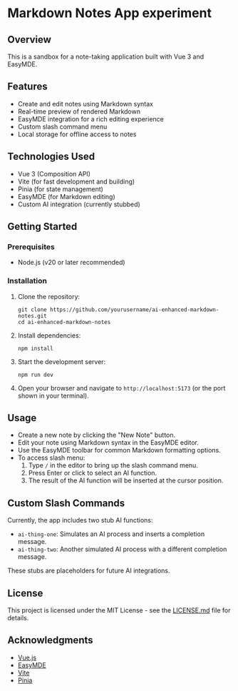 # Markdown Notes App experiment

## Overview

This is a sandbox for a note-taking application built with Vue 3 and EasyMDE.

## Features

- Create and edit notes using Markdown syntax
- Real-time preview of rendered Markdown
- EasyMDE integration for a rich editing experience
- Custom slash command menu
- Local storage for offline access to notes

## Technologies Used

- Vue 3 (Composition API)
- Vite (for fast development and building)
- Pinia (for state management)
- EasyMDE (for Markdown editing)
- Custom AI integration (currently stubbed)

## Getting Started

### Prerequisites

- Node.js (v20 or later recommended)

### Installation

1. Clone the repository:
   ```
   git clone https://github.com/yourusername/ai-enhanced-markdown-notes.git
   cd ai-enhanced-markdown-notes
   ```

2. Install dependencies:
   ```
   npm install
   ```

3. Start the development server:
   ```
   npm run dev
   ```

4. Open your browser and navigate to `http://localhost:5173` (or the port shown in your terminal).

## Usage

- Create a new note by clicking the "New Note" button.
- Edit your note using Markdown syntax in the EasyMDE editor.
- Use the EasyMDE toolbar for common Markdown formatting options.
- To access slash menu:
   1. Type `/` in the editor to bring up the slash command menu.
   2. Press Enter or click to select an AI function.
   3. The result of the AI function will be inserted at the cursor position.

## Custom Slash Commands

Currently, the app includes two stub AI functions:
- `ai-thing-one`: Simulates an AI process and inserts a completion message.
- `ai-thing-two`: Another simulated AI process with a different completion message.

These stubs are placeholders for future AI integrations.

## License

This project is licensed under the MIT License - see the [LICENSE.md](LICENSE.md) file for details.

## Acknowledgments

- [Vue.js](https://vuejs.org/)
- [EasyMDE](https://github.com/Ionaru/easy-markdown-editor)
- [Vite](https://vitejs.dev/)
- [Pinia](https://pinia.vuejs.org/)
